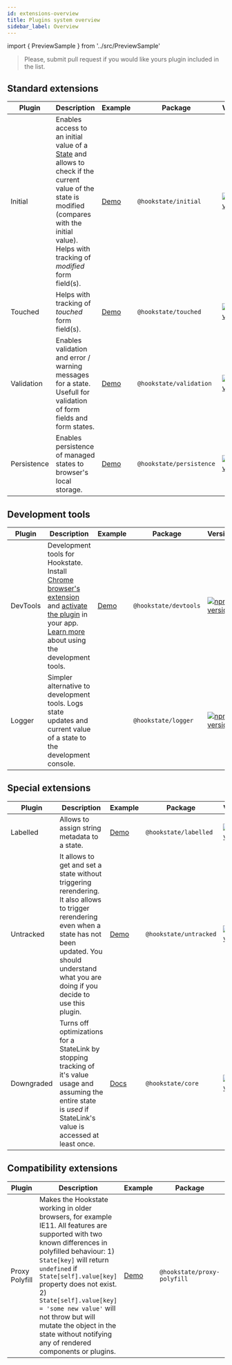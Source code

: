```yaml
---
id: extensions-overview
title: Plugins system overview
sidebar_label: Overview
---
```


import { PreviewSample } from '../src/PreviewSample'

> Please, submit pull request if you would like yours plugin included in the list.

## Standard extensions

Plugin | Description | Example | Package | Version
-|-|-|-|-
Initial | Enables access to an initial value of a [State](typedoc-hookstate-core#state) and allows to check if the current value of the state is modified (compares with the initial value). Helps with tracking of *modified* form field(s). | [Demo](./extensions-initial) | `@hookstate/initial` | [![npm version](https://img.shields.io/npm/v/@hookstate/initial.svg?maxAge=300&label=version&colorB=007ec6)](https://www.npmjs.com/package/@hookstate/initial)
Touched | Helps with tracking of *touched* form field(s). | [Demo](./extensions-touched) | `@hookstate/touched` | [![npm version](https://img.shields.io/npm/v/@hookstate/touched.svg?maxAge=300&label=version&colorB=007ec6)](https://www.npmjs.com/package/@hookstate/touched)
Validation | Enables validation and error / warning messages for a state. Usefull for validation of form fields and form states. | [Demo](./extensions-validation) | `@hookstate/validation` | [![npm version](https://img.shields.io/npm/v/@hookstate/validation.svg?maxAge=300&label=version&colorB=007ec6)](https://www.npmjs.com/package/@hookstate/validation)
Persistence | Enables persistence of managed states to browser's local storage. | [Demo](./extensions-persistence) | `@hookstate/persistence` | [![npm version](https://img.shields.io/npm/v/@hookstate/persistence.svg?maxAge=300&label=version&colorB=007ec6)](https://www.npmjs.com/package/@hookstate/persistence)

## Development tools

Plugin | Description | Example | Package | Version
-|-|-|-|-
DevTools | Development tools for Hookstate. Install [Chrome browser's extension](https://chrome.google.com/webstore/detail/redux-devtools/lmhkpmbekcpmknklioeibfkpmmfibljd?hl=en) and [activate the plugin](./devtools) in your app. [Learn more](./devtools) about using the development tools. | [Demo](https://hookstate.js.org/demo-todolist) | `@hookstate/devtools` | [![npm version](https://img.shields.io/npm/v/@hookstate/devtools.svg?maxAge=300&label=version&colorB=007ec6)](https://www.npmjs.com/package/@hookstate/devtools)
Logger | Simpler alternative to development tools. Logs state updates and current value of a state to the development console. | | `@hookstate/logger` | [![npm version](https://img.shields.io/npm/v/@hookstate/logger.svg?maxAge=300&label=version&colorB=007ec6)](https://www.npmjs.com/package/@hookstate/logger)

## Special extensions

Plugin | Description | Example | Package | Version
-|-|-|-|-
Labelled | Allows to assign string metadata to a state. | [Demo](./extensions-labelled) | `@hookstate/labelled` | [![npm version](https://img.shields.io/npm/v/@hookstate/labelled.svg?maxAge=300&label=version&colorB=007ec6)](https://www.npmjs.com/package/@hookstate/labelled)
Untracked | It allows to get and set a state without triggering rerendering. It also allows to trigger rerendering even when a state has not been updated. You should understand what you are doing if you decide to use this plugin. | [Demo](./performance-managed-rendering#untracked-plugin) | `@hookstate/untracked` | [![npm version](https://img.shields.io/npm/v/@hookstate/untracked.svg?maxAge=300&label=version&colorB=007ec6)](https://www.npmjs.com/package/@hookstate/untracked)
Downgraded | Turns off optimizations for a StateLink by stopping tracking of it's value usage and assuming the entire state is *used* if StateLink's value is accessed at least once. | [Docs](./performance-managed-rendering) | `@hookstate/core` | [![npm version](https://img.shields.io/npm/v/@hookstate/core.svg?maxAge=300&label=version&colorB=007ec6)](https://www.npmjs.com/package/@hookstate/core)

## Compatibility extensions

Plugin | Description | Example | Package | Version
-|-|-|-|-
Proxy Polyfill | Makes the Hookstate working in older browsers, for example IE11. All features are supported with two known differences in polyfilled behaviour: 1) `State[key]` will return `undefined` if `State[self].value[key]` property does not exist. 2) `State[self].value[key] = 'some new value'` will not throw but will mutate the object in the state without notifying any of rendered components or plugins. | [Demo](https://github.com/avkonst/hookstate/tree/master/docs/demos/ie11) | `@hookstate/proxy-polyfill` | [![npm version](https://img.shields.io/npm/v/@hookstate/proxy-polyfill.svg?maxAge=300&label=version&colorB=007ec6)](https://www.npmjs.com/package/@hookstate/proxy-polyfill)
